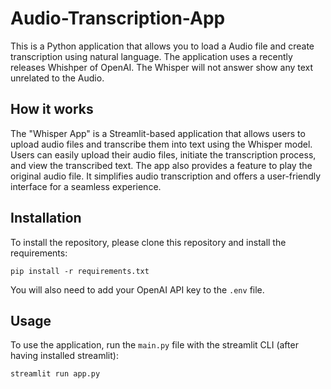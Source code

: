 # Audio-Transcription-App



This is a Python application that allows you to load a Audio file and create transcription using natural language. The application uses a recently releases Whishper of OpenAI. The Whisper will not answer show any text unrelated to the Audio.

## How it works

The "Whisper App" is a Streamlit-based application that allows users to upload audio files and transcribe them into text using the Whisper model. Users can easily upload their audio files, initiate the transcription process, and view the transcribed text. The app also provides a feature to play the original audio file. It simplifies audio transcription and offers a user-friendly interface for a seamless experience.

## Installation

To install the repository, please clone this repository and install the requirements:

```
pip install -r requirements.txt
```

You will also need to add your OpenAI API key to the `.env` file.

## Usage

To use the application, run the `main.py` file with the streamlit CLI (after having installed streamlit): 

```
streamlit run app.py
```

